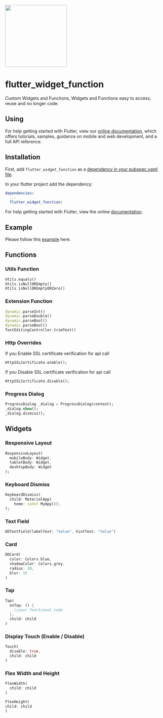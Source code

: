 [<img src="https://datadirr.com/datadirr.png" width="200" />](https://datadirr.com)


# flutter_widget_function

Custom Widgets and Functions, Widgets and Functions easy to access, reuse and no longer code.

## Using

For help getting started with Flutter, view our
[online documentation](https://pub.dev/documentation/flutter_widget_function/latest), which offers tutorials,
samples, guidance on mobile and web development, and a full API reference.

## Installation

First, add `flutter_widget_function` as a [dependency in your pubspec.yaml file](https://flutter.dev/docs/development/platform-integration/platform-channels).

In your flutter project add the dependency:

```yml
dependencies:
  ...
  flutter_widget_function:
```

For help getting started with Flutter, view the online
[documentation](https://flutter.io/).

## Example

Please follow this [example](https://github.com/datadirr/flutter_widget_function/tree/master/example) here.

## Functions

### Utils Function

```dart
Utils.equals()
Utils.isNullOREmpty()
Utils.isNullOREmptyORZero()
```


### Extension Function

```dart
dynamic.parseInt()
dynamic.parseDouble()
dynamic.parseBool()
dynamic.parseBool()
TextEditingController.trimText()
```


### Http Overrides

If you Enable SSL certificate verification for api call
```dart
HttpSSLCertificate.enable();
```

If you Disable SSL certificate verification for api call
```dart
HttpSSLCertificate.disable();
```


### Progress Dialog

```dart
ProgressDialog _dialog = ProgressDialog(context);
_dialog.show();
_dialog.dismiss();
```




## Widgets

### Responsive Layout

```dart
ResponsiveLayout(
  mobileBody: Widget,
  tabletBody: Widget,
  desktopBody: Widget
);
```


### Keyboard Dismiss

```dart
KeyboardDismiss(
  child: MaterialApp(
    home: const MyApp()),
);
```


### Text Field

```dart
DDTextField(labelText: "Value", hintText: "Value")
```


### Card

```dart
DDCard(
  color: Colors.blue,
  shadowColor: Colors.grey,
  radius: 20,
  blur: 15
)
```


### Tap

```dart
Tap(
  onTap: () {
    //your functional code  
  },
  child: child
)
```


### Display Touch (Enable / Disable)

```dart
Touch(
  disable: true,
  child: child
)
```


### Flex Width and Height

```dart
FlexWidth(
  child: child
)

FlexHeight(
child: child
)
```